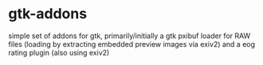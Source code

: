# gtk-addons
simple set of addons for gtk, primarily/initially a gtk pxibuf loader for RAW files (loading by extracting embedded preview images via exiv2) and a eog rating plugin (also using exiv2)
